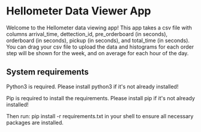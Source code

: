 # Hellometer Data Viewer App
Welcome to the Hellometer data viewing app! This app takes a csv file with columns arrival_time, dettection_id, pre_orderboard (in seconds), orderboard (in seconds), pickup (in seconds), and total_time (in seconds). You can drag your csv file to upload the data and histograms for each order step will be shown for the week, and on average for each hour of the day.

## System requirements
Python3 is required. Please install python3 if it's not already installed!

Pip is required to install the requirements. Please install pip if it's not already installed!

Then run: pip install -r requirements.txt in your shell to ensure all necessary packages are installed.
